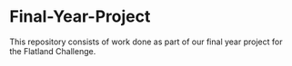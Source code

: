 # Final-Year-Project
This repository consists of work done as part of our final year project for the Flatland Challenge.
